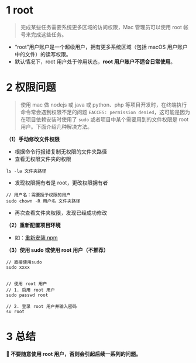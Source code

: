 # **1 root**
> 完成某些任务需要系统更多区域的访问权限，Mac 管理员可以使用 root 帐号来完成这些任务。

* “root”用户账户是一个超级用户，拥有更多系统区域（包括 macOS 用户账户中的文件）的读写权限。
* 默认情况下，root 用户处于停用状态，**root 用户账户不适合日常使用**。

# **2 权限问题**
> 使用 mac 做 nodejs 或 java 或 python、php 等项目开发时，在终端执行命令常会遇到权限不足的问题 `EACCES: permission denied`，这可能是因为在项目依赖安装时使用了 `sudo` 或者项目中某个需要用到的文件权限是 root 用户。下面介绍几种解决方法。

**（1）手动修改文件权限**
* 根据命令行报错复制无权限的文件夹路径
* 查看无权限文件夹的权限
```
ls -la 文件夹路径
```
* 发现权限拥有者是 root，更改权限拥有者
```
// 用户名：需要授予权限的用户
sudo chown -R 用户名 文件夹路径
```
* 再次查看文件夹权限，发现已经成功修改


**（2）重新配置项目环境**
* 如：[重新安装 npm](https://github.com/sevenxki/summer-internship/blob/main/Mac/Mac%E4%BB%8E%E9%9B%B6%E9%85%8D%E7%BD%AE%E5%89%8D%E7%AB%AF%E5%BC%80%E5%8F%91%E7%8E%AF%E5%A2%83.md#212-node--nvm)


**（3）使用 sudo 或使用 root 用户（不推荐）**
```
// 直接使用sudo
sudo xxxx


// 使用 root 用户
// 1. 启用 root 用户
sudo passwd root 

// 2. 登录 root 用户并输入密码
su root
```


# **3 总结**
**📌 不要随意使用 root 用户，否则会引起后续一系列的问题。**